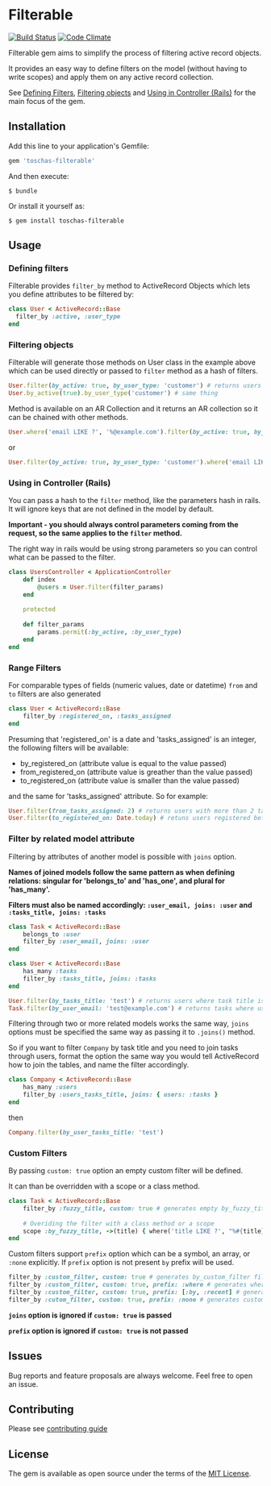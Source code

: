 # Filterable 
[![Build Status](https://travis-ci.org/toschas/filterable.svg?branch=master)](https://travis-ci.org/toschas/filterable)
[![Code Climate](https://codeclimate.com/github/toschas/filterable/badges/gpa.svg)](https://codeclimate.com/github/toschas/filterable)

Filterable gem aims to simplify the process of filtering active record objects. 

It provides an easy way to define filters on the model (without having to write scopes) and apply them on any active record collection.

See [Defining Filters](#defining-filters), [Filtering objects](#filtering-objects) and [Using in Controller (Rails)](#using-in-controller-rails) for the main focus of the gem.

## Installation

Add this line to your application's Gemfile:

```ruby
gem 'toschas-filterable'
```

And then execute:

    $ bundle

Or install it yourself as:

    $ gem install toschas-filterable

## Usage

### Defining filters
Filterable provides `filter_by` method to ActiveRecord Objects which lets you define attributes to be filtered by:

```ruby
class User < ActiveRecord::Base
  filter_by :active, :user_type
end
```

### Filtering objects
Filterable will generate those methods on User class in the example above which can be used directly or passed to `filter` method as a hash of filters.

```ruby
User.filter(by_active: true, by_user_type: 'customer') # returns users where active is true and user type is equal to 'customer'
User.by_active(true).by_user_type('customer') # same thing
```

Method is available on an AR Collection and it returns an AR collection so it can be chained with other methods.

```ruby
User.where('email LIKE ?', '%@example.com').filter(by_active: true, by_user_type: 'customer')
```
or
```ruby
User.filter(by_active: true, by_user_type: 'customer').where('email LIKE ?', '%@example.com')
```

### Using in Controller (Rails)
You can pass a hash to the `filter` method, like the parameters hash in rails. It will ignore keys that are not defined in the model by default.

**Important - you should always control parameters coming from the request, so the same applies to the `filter` method.**

The right way in rails would be using strong parameters so you can control what can be passed to the filter.

```ruby
class UsersController < ApplicationController
    def index
        @users = User.filter(filter_params)
    end
    
    protected
    
    def filter_params
        params.permit(:by_active, :by_user_type)
    end
end
```

### Range Filters
For comparable types of fields (numeric values, date or datetime) `from` and `to` filters are also generated

```ruby
class User < ActiveRecord::Base
    filter_by :registered_on, :tasks_assigned
end
```
Presuming that 'registered_on' is a date and 'tasks_assigned' is an integer, the following filters will be available:

 - by_registered_on (attribute value is equal to the value passed)
 - from_registered_on (attribute value is greather than the value passed)
 - to_registered_on (attribute value is smaller than the value passed)
 
 
and the same for 'tasks_assigned' attribute. So for example: 

```ruby
User.filter(from_tasks_assigned: 2) # returns users with more than 2 tasks assigned
User.filter(to_registered_on: Date.today) # retuns users registered before today
```

### Filter by related model attribute
Filtering by attributes of another model is possible with `joins` option.

**Names of joined models follow the same pattern as when defining relations: singular for 'belongs_to' and 'has_one', and plural for 'has_many'.**

**Filters must also be named accordingly: `:user_email, joins: :user` and `:tasks_title, joins: :tasks`**

```ruby
class Task < ActiveRecord::Base
    belongs_to :user
    filter_by :user_email, joins: :user 
end

class User < ActiveRecord::Base
    has_many :tasks
    filter_by :tasks_title, joins: :tasks
end
```

```ruby
User.filter(by_tasks_title: 'test') # returns users where task title is 'test'
Task.filter(by_user_email: 'test@example.com') # returns tasks where user email is 'test@example.com'
```


Filtering through two or more related models works the same way, `joins` options must be specified the same way as passing it to `.joins()` method.

So if you want to filter `Company` by task title and you need to join tasks through users, format the option the same way you would tell ActiveRecord
how to join the tables, and name the filter accordingly.

```ruby
class Company < ActiveRecord::Base
    has_many :users
    filter_by :users_tasks_title, joins: { users: :tasks }
end
```

then

```ruby
Company.filter(by_user_tasks_title: 'test')
```

### Custom Filters
By passing `custom: true` option an empty custom filter will be defined. 

It can than be overridden with a scope or a class method.

```ruby
class Task < ActiveRecord::Base
    filter_by :fuzzy_title, custom: true # generates empty by_fuzzy_title filter
    
    # Overiding the filter with a class method or a scope
    scope :by_fuzzy_title, ->(title) { where('title LIKE ?', "%#{title}%") }
end
```

Custom filters support `prefix` option which can be a symbol, an array, or `:none` explicitly.
If `prefix` option is not present `by` prefix will be used.

```ruby
filter_by :custom_filter, custom: true # generates by_custom_filter filter
filter_by :custom_filter, custom: true, prefix: :where # generates where_custom_filter filter
filter_by :custom_filter, custom: true, prefix: [:by, :recent] # generates by_custom_filter and recent_custom_filter filters
filter_by :cutom_filter, custom: true, prefix: :none # generates custom_filter filter
```

**`joins` option is ignored if `custom: true` is passed**

**`prefix` option is ignored if `custom: true` is not passed**

## Issues
Bug reports and feature proposals are always welcome. Feel free to open an issue.

## Contributing
Please see [contributing guide](https://github.com/toschas/filterable/blob/master/CONTRIBUTING.md)


## License

The gem is available as open source under the terms of the [MIT License](http://opensource.org/licenses/MIT).

